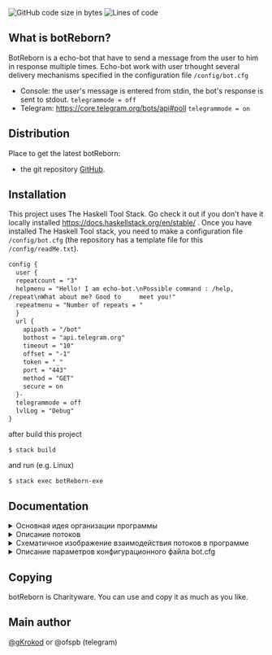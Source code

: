![GitHub code size in bytes](https://img.shields.io/github/languages/code-size/gKrokod/botReborn?style=flat-square)
![Lines of code](https://img.shields.io/tokei/lines/github/gKrokod/botReborn?style=flat-square)

## What is botReborn? ##

BotReborn is a echo-bot that have to send a message from the user to 
him in response multiple times. Echo-bot work with user  trhought several delivery mechanisms
specified in the configuration file `/config/bot.cfg` 
+ Console: the user's message is entered from stdin, the bot's response is sent to stdout. `telegrammode = off`
+ Telegram: https://core.telegram.org/bots/api#poll `telegrammode = on`

## Distribution ##

Place to get the latest botReborn: 
+ the git repository [GitHub](https://github.com/gKrokod/botReborn).

## Installation ##

This project uses The Haskell Tool Stack. Go check it out if you don't have it locally installed https://docs.haskellstack.org/en/stable/ .
Once you have installed The Haskell Tool stack, you need to make a configuration file `/config/bot.cfg`  (the repository has a template file for this `/config/readMe.txt`). 

```
config {
  user {
  repeatcount = "3"
  helpmenu = "Hello! I am echo-bot.\nPossible command : /help, /repeat\nWhat about me? Good to     meet you!"
  repeatmenu = "Number of repeats = "
  }
  url {
    apipath = "/bot"
    bothost = "api.telegram.org"
    timeout = "10"
    offset = "-1"
    token = "_"
    port = "443"
    method = "GET"
    secure = on
  }-
  telegrammode = off
  lvlLog = "Debug"
}
```
after build this project
```
$ stack build
```

and run (e.g. Linux)
```
$ stack exec botReborn-exe
```

## Documentation ##

<details>
<summary>Основная идея организации программы</summary>
  В программе есть объект под названием stack message base, представленный в виде tuple (Maybe Message, Maybe LastMessage), где
  
  * Maybe Message - новое необработанное сообщение.
  * Maybe LastMessage - последнее обработанное сообщение.
     
  Возможные состояния stack message base:
  1. (Nothing, Nothing) - при запуске.
  2. (Just msg, Nothing) - при получении первого сообщения.
  3. (Nothing, Just msg) - желаемое состояние, когда программа обработала все поступившие сообщения.
  4. (Just newMsg, Just msg) - промежуточное состояние, когда программа уже обрабатывала сообщение и поступило новое.
  
  Цель программы: поддерживать stack message base в состоянии 3. 
  
  Для работы с stack message base применяются 3 (Main, Watch, Dispatcher) + N (Bot) потоков, где N количество пользователей.
</details>

<details>

  <summary>Описание потоков</summary>
  
  1. Main (main.hs / main)
     
    задачей является ...
      - Считывает настройки из configuration file.
      - Формирует окружение для работы и handles.
      - запускает поток Watch.
      - запускает поток Dispatcher.
  2. Watch (Handlers/Dispatcher.hs / watcherForNewMessage)
    
    - Переводит stack message base из состояния (Nothing, _) в состояние (Just msg, _) для чего пользуется выбранным
  клиентом (console, telegram).  
  3. Dispatcher (Handlers/Dispatcher.hs / dispatcher)
    
    задачей является ...
    - Намерен перевести stack message base из состояния (Just msg, _) в состояние (Nothing, Just msg) для чего рассматривает
  поступившее сообщение и решает создавать для него новый Bot поток или же просто подождать, когда ранее созданный обработает сообщение
  и изменит состояние stack message base.
  4. Bot (Handlers/Bot.hs / doWork)
  
    задачей является ...
    - Переводит stack message base из состояния (Just msg, _) в состояние (Nothing, Just msg) для чего обрабатывает
  поступившее сообщение (msg) согласно заложенной логике. Каждый Bot поток обрабатывает сообщение только от пользователя
  для которого он был запущен.
</details>

<details>
<summary>Cхематичное изображение взаимодействия потоков в программе</summary>
 
[![concept][1]][1]
 
[1]: config/5.jpg
 
</details>

<details>
<summary>Описание параметров конфигурационного файла bot.cfg</summary>
 
</details>

## Copying ##

botReborn is Charityware.  You can use and copy it as much as you like.

## Main author ##

[@gKrokod](https://github.com/gKrokod) or @ofspb (telegram)
